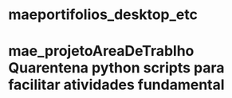 # maeportifolios_desktop_etc
 # mae_projetoAreaDeTrablho  Quarentena python scripts para facilitar atividades fundamental
